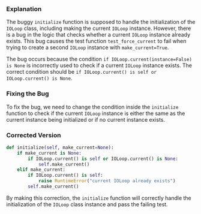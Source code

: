 ### Explanation
The buggy `initialize` function is supposed to handle the initialization of the `IOLoop` class, including making the current `IOLoop` instance. However, there is a bug in the logic that checks whether a current `IOLoop` instance already exists. This bug causes the test function `test_force_current` to fail when trying to create a second `IOLoop` instance with `make_current=True`.

The bug occurs because the condition `if IOLoop.current(instance=False) is None` is incorrectly used to check if a current `IOLoop` instance exists. The correct condition should be `if IOLoop.current() is self or IOLoop.current() is None`.

### Fixing the Bug
To fix the bug, we need to change the condition inside the `initialize` function to check if the current `IOLoop` instance is either the same as the current instance being initialized or if no current instance exists.

### Corrected Version
```python
def initialize(self, make_current=None):
    if make_current is None:
        if IOLoop.current() is self or IOLoop.current() is None:
            self.make_current()
    elif make_current:
        if IOLoop.current() is self:
            raise RuntimeError("current IOLoop already exists")
        self.make_current()
```

By making this correction, the `initialize` function will correctly handle the initialization of the `IOLoop` class instance and pass the failing test.